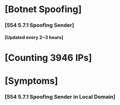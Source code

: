 # [Botnet Spoofing]
### [554 5.7.1 Spoofing Sender]
#### [Updated every 2~3 hours]

# [Counting 3946 IPs]

# [Symptoms] 
###   [554 5.7.1 Spoofing Sender in Local Domain]
